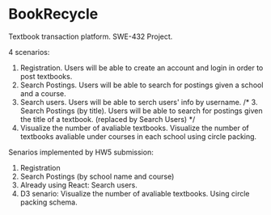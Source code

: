 # BookRecycle
Textbook transaction platform. SWE-432 Project. 

4 scenarios:
1. Registration. Users will be able to create an account and login in order to post textbooks.
2. Search Postings. Users will be able to search for postings given a school and a course.
3. Search users. Users will be able to serch users' info by username. 
/* 3. Search Postings (by title). Users will be able to search for postings given the title of a textbook. (replaced by Search Users) */
4. Visualize the number of avaliable textbooks. Visualize the number of textbooks avaliable under courses in each school using circle packing.






Senarios implemented by HW5 submission:
1. Registration
2. Search Postings (by school name and course)
3. Already using React: Search users. 
4. D3 senario: Visualize the number of avaliable textbooks. Using circle packing schema. 
